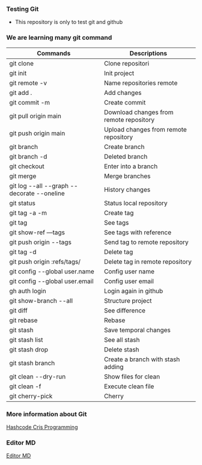 ### Testing Git 

- This repository is only to test git and github

### We are learning many git command
                    
Commands  | Descriptions
------------- | -------------
git clone <url-http-repository> | Clone repositori
git init | Init project
git remote -v  | Name repositories remote
git add .  | Add changes
git commit -m <message>  | Create commit
git pull origin main | Download changes from remote repository
git push origin main | Upload changes from remote repository
git branch <name-branch> | Create branch
git branch -d <name-branch> | Deleted branch
git checkout <name-branch> | Enter into a branch 
git merge <name-branch> | Merge branches
git log --all --graph --decorate --oneline | History changes
git status | Status local repository
git tag -a <name-tag> -m <message> <number-commit-reference> | Create tag
git tag | See tags
git show-ref —tags | See tags with reference
git push origin --tags | Send tag to remote repository
git tag -d <name-tag> | Delete tag
git push origin :refs/tags/<name-tag> | Delete tag in remote repository
git config --global user.name <name> | Config user name
git config --global user.email <email> | Config user email
gh auth login | Login again in github
git show-branch --all | Structure project
git diff | See difference
git rebase <name-branch> | Rebase
git stash | Save temporal changes
git stash list | See all stash
git stash drop | Delete stash
git stash branch <name-branch> | Create a branch with stash adding
git clean --dry-run | Show files for clean
git clean -f | Execute clean file
git cherry-pick | Cherry

### More information about Git

[Hashcode Cris Programming](https://crisprogramming.hashnode.dev/)

### Editor MD
[Editor MD](https://pandao.github.io/editor.md/en.html)
